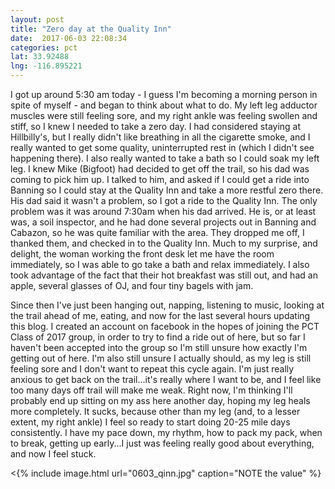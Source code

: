 ```yaml
---
layout: post
title: "Zero day at the Quality Inn"
date:  2017-06-03 22:08:34
categories: pct
lat: 33.92488
lng: -116.895221
---
```

I got up around 5:30 am today - I guess I'm becoming a morning person in spite of myself - and began to think about what to do.  My left leg adductor muscles were still feeling sore, and my right ankle was feeling swollen and stiff, so I knew I needed to take a zero day.  I had considered staying at Hillbilly's, but I really didn't like breathing in all the cigarette smoke, and I really wanted to get some quality, uninterrupted rest in (which I didn't see happening there).  I also really wanted to take a bath so I could soak my left leg.  I knew Mike (Bigfoot) had decided to get off the trail, so his dad was coming to pick him up.  I talked to him, and asked if I could get a ride into Banning so I could stay at the Quality Inn and take a more restful zero there.  His dad said it wasn't a problem, so I got a ride to the Quality Inn.  The only problem was it was around 7:30am when his dad arrived.  He is, or at least was, a soil inspector, and he had done several projects out in Banning and Cabazon, so he was quite familiar with the area.  They dropped me off, I thanked them, and checked in to the Quality Inn.  Much to my surprise, and delight, the woman working the front desk let me have the room immediately, so I was able to go take a bath and relax immediately.  I also took advantage of the fact that their hot breakfast was still out, and had an apple, several glasses of OJ, and four tiny bagels with jam.

Since then I've just been hanging out, napping, listening to music, looking at the trail ahead of me, eating, and now for the last several hours updating this blog.  I created an account on facebook in the hopes of joining the PCT Class of 2017 group, in order to try to find a ride out of here, but so far I haven't been accepted into the group so I'm still unsure how exactly I'm getting out of here.  I'm also still unsure I actually should, as my leg is still feeling sore and I don't want to repeat this cycle again.  I'm just really anxious to get back on the trail...it's really where I want to be, and I feel like too many days off trail will make me weak.  Right now, I'm thinking I'll probably end up sitting on my ass here another day, hoping my leg heals more completely.  It sucks, because other than my leg (and, to a lesser extent, my right ankle) I feel so ready to start doing 20-25 mile days consistently.  I have my pace down, my rhythm, how to pack my pack, when to break, getting up early...I just was feeling really good about everything, and now I feel stuck.

<{% include image.html url="0603_qinn.jpg" caption="NOTE the value" %}
